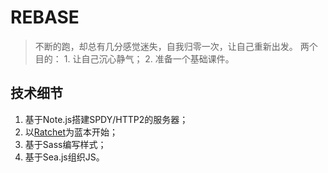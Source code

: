 # REBASE

> 不断的跑，却总有几分感觉迷失，自我归零一次，让自己重新出发。
> 两个目的：
>     1. 让自己沉心静气；
>     2. 准备一个基础课件。

## 技术细节
1. 基于Note.js搭建SPDY/HTTP2的服务器；
2. 以[Ratchet](http://goratchet.com/)为蓝本开始；
3. 基于Sass编写样式；
4. 基于Sea.js组织JS。


